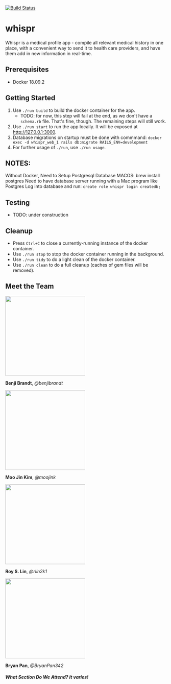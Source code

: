 [![Build Status](https://travis-ci.com/benjibrandt/whispr.svg?branch=master)](https://travis-ci.com/benjibrandt/whispr)

whispr
========================
Whispr is a medical profile app - compile all relevant medical history in one place, with a convenient way to send it to health care providers, and have them add in new information in real-time.

## Prerequisites

 - Docker 18.09.2

## Getting Started

1. Use `./run build` to build the docker container for the app. 
    - TODO: for now, this step will fail at the end, as we don't have a `schema.rb` file. That's fine, though. The remaining steps will still work.
2. Use `./run start` to run the app locally. It will be exposed at http://127.0.0.1:3000.
3. Database migrations on startup must be done with commmand: `docker exec -d whispr_web_1 rails db:migrate RAILS_ENV=development`
4. For further usage of `./run`, use `./run usage`.

## NOTES:
Without Docker, Need to Setup Postgresql Database MACOS:
brew install postgres
Need to have database server running with a Mac program like Postgres
Log into database and run: `create role whispr login createdb;`


## Testing

-  TODO: under construction

## Cleanup

- Press `Ctrl+C` to close a currently-running instance of the docker container.
- Use `./run stop` to stop the docker container running in the background.
- Use `./run tidy` to do a light clean of the docker container.
- Use `./run clean` to do a full cleanup (caches of gem files will be removed).

## Meet the Team

<img src="https://drive.google.com/uc?export=view&id=1HXKTJR6t2p6fX-4D7nOiVkzaX178bEWa" width="250" height="250">

**Benji Brandt**, *@benjibrandt*

<img src="https://drive.google.com/uc?export=view&id=13--E-GK6gckc0Pe2a52Jeu0Fg8SAFNW_" width="250" height="250">

**Moo Jin Kim**, *@moojink*

<img src="https://drive.google.com/uc?export=view&id=1CYT40mEEEHASm0WuAFW0MggwFZIPzwJ_" width="250" height="250">

**Roy S. Lin**, *@rlin2k1*

<img src="https://drive.google.com/uc?export=view&id=1cSio232vG-iyZHJQtlWCrGx2OMfzfWEm" width="250" height="250">

**Bryan Pan**, *@BryanPan342*

##### What Section Do We Attend? It varies!

